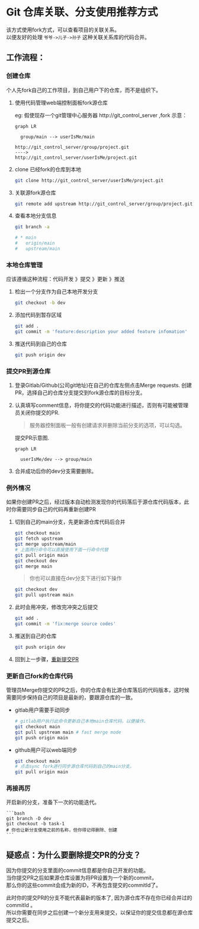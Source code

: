 # Git 仓库关联、分支使用推荐方式

该方式使用fork方式，可以查看项目的关联关系。  
以便友好的处理 `爷爷->儿子->孙子` 这种关联关系库的代码合并。

## 工作流程：

### 创建仓库
  
个人先fork自己的工作项目，到自己用户下的仓库，而不是组织下。  

1. 使用代码管理web端控制面板fork源仓库

    eg: 假使现存一个git管理中心服务器 http://git_control_server ,fork 示意：
    ```mermaid
    graph LR

      group/main --> userIsMe/main
    ```
    ```console
    http://git_control_server/group/project.git 
    ---->
    http://git_control_server/userIsMe/project.git
    ```
2. clone 已经fork的仓库到本地

    ```bash
    git clone http://git_control_server/userIsMe/project.git
    ```
3. 关联源fork源仓库

    ```bash
    git remote add upstream http://git_control_server/group/project.git
    ```

4. 查看本地分支信息

    ```bash
    git branch -a

    # * main
    #   origin/main
    #   upstream/main
    ```

### 本地仓库管理
  
应该遵循这种流程：代码开发 》提交 》更新 》推送

1. 检出一个分支作为自己本地开发分支
     
    ```bash
    git checkout -b dev
    ```

2. 添加代码到暂存区域

    ```bash
    git add .
    git commit -m 'feature:description your added feature infomation'
    ```
3.  推送代码到自己的仓库
    
    ```bash
    git push origin dev
    ```
### 提交PR到源仓库
  
1. 登录Gitlab/Github(公司git地址)在自己的仓库左侧点击Merge requests. 创建PR，选择自己的仓库分支提交到fork源仓库的目标分支。  

2. 认真填写comment信息，将你提交的代码功能进行描述，否则有可能被管理员关闭你提交的PR.

    > 服务器控制面板一般有创建请求并删除当前分支的选项，可以勾选。

    提交PR示意图.  
    ```mermaid
    graph LR

      userIsMe/dev --> group/main  
    ```

3. 合并成功后你的dev分支需要删除。

### 例外情况

如果你创建PR之后，经过版本自动检测发现你的代码落后于源仓库代码版本，此时你需要同步自己的代码再重新创建PR

1. 切到自己的main分支，先更新源仓库代码后合并
     
    ```bash
    git checkout main
    git fetch upstream
    git merge upstream/main
    # 上面两行命令可以直接使用下面一行命令代替
    git pull origin main
    git checkout dev
    git merge main
    ```
    > 你也可以直接在dev分支下进行如下操作
    ```bash
    git checkout dev
    git pull upstream main
    ```

2. 此时会用冲突，修改完冲突之后提交

    ```bash
    git add .
    git commit -m 'fix:merge source codes'
    ```

3. 推送到自己的仓库

    ```bash
    git push origin dev
    ```
4. 回到上一步骤，[重新提交PR](#提交pr到源仓库)

### 更新自己fork的仓库代码

 管理员Merge你提交的PR之后，你的仓库会有比源仓库落后的代码版本，这时候需要同步保持自己的项目是最新的，要跟源仓库的一致。

 * gitlab用户需要手动同步

    ```bash
    # gitlab用户执行此命令更新自己本地main仓库代码，以便操作。
    git checkout main
    git pull upstream main # fast merge mode
    git push origin main
    ```
 * github用户可以web端同步
    ```bash
    git checkout main
    # 点击sync fork进行同步源仓库代码到自己的main分支。
    git pull origin main
    ```
### 再接再厉
 
  开启新的分支，准备下一次的功能迭代。

    ```bash
    git branch -D dev
    git checkout -b task-1
    # 你也让新分支使用之前的名称，但你得记得删除、创建
    ```


## 疑惑点：为什么要删除提交PR的分支？

因为你提交的分支里面的commit信息都是你自己开发的功能。  
当你提交PR之后如果源仓库设置为将PR设置为一个新的commit，  
那么你的这些commit会成为新的ID，不再包含提交的commitId了。   

此时你的提交PR的分支不能代表最新的版本了, 因为源仓库不存在你已经合并过的commitId 。  
所以你需要在同步之后创建一个新分支用来提交，以保证你的提交信息都在源仓库提交之后。  



